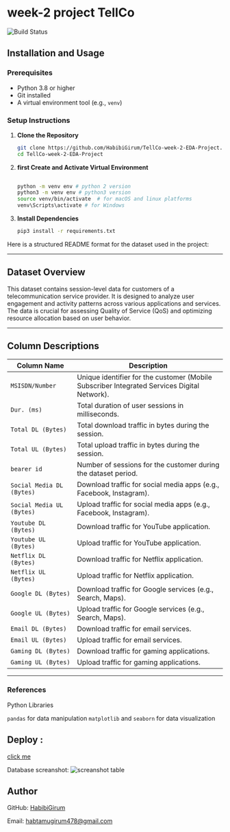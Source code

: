 # week-2 project TellCo


![Build Status](https://github.com/HabibiGirum/Stock_Market_Insights_From_Financial_news/actions/workflows/unittests.yml/badge.svg)


## Installation and Usage

### Prerequisites

- Python 3.8 or higher
- Git installed
- A virtual environment tool (e.g., `venv`)

### Setup Instructions

1. **Clone the Repository**

   ```bash
   git clone https://github.com/HabibiGirum/TellCo-week-2-EDA-Project.git
   cd TellCo-week-2-EDA-Project
   ```

2. **first Create and Activate Virtual Environment**

   ```bash
  
   python -m venv env # python 2 version
   python3 -m venv env # python3 version
   source venv/bin/activate  # for macOS and linux platforms
   venv\Scripts\activate # for Windows
   ```

3. **Install Dependencies**

   ```bash
   pip3 install -r requirements.txt
   ```

Here is a structured README format for the dataset used in the project:

---



## **Dataset Overview**
This dataset contains session-level data for customers of a telecommunication service provider. It is designed to analyze user engagement and activity patterns across various applications and services. The data is crucial for assessing Quality of Service (QoS) and optimizing resource allocation based on user behavior.

---

## **Column Descriptions**

| **Column Name**              | **Description**                                                                 |
|-------------------------------|---------------------------------------------------------------------------------|
| `MSISDN/Number`                     | Unique identifier for the customer (Mobile Subscriber Integrated Services Digital Network). |
| `Dur. (ms)`                  | Total duration of user sessions in milliseconds.                                |
| `Total DL (Bytes)`           | Total download traffic in bytes during the session.                             |
| `Total UL (Bytes)`           | Total upload traffic in bytes during the session.                               |
| `bearer id`                  | Number of sessions for the customer during the dataset period.                  |
| `Social Media DL (Bytes)`    | Download traffic for social media apps (e.g., Facebook, Instagram).             |
| `Social Media UL (Bytes)`    | Upload traffic for social media apps (e.g., Facebook, Instagram).               |
| `Youtube DL (Bytes)`         | Download traffic for YouTube application.                                       |
| `Youtube UL (Bytes)`         | Upload traffic for YouTube application.                                         |
| `Netflix DL (Bytes)`         | Download traffic for Netflix application.                                       |
| `Netflix UL (Bytes)`         | Upload traffic for Netflix application.                                         |
| `Google DL (Bytes)`          | Download traffic for Google services (e.g., Search, Maps).                      |
| `Google UL (Bytes)`          | Upload traffic for Google services (e.g., Search, Maps).                        |
| `Email DL (Bytes)`           | Download traffic for email services.                                            |
| `Email UL (Bytes)`           | Upload traffic for email services.                                              |
| `Gaming DL (Bytes)`          | Download traffic for gaming applications.                                       |
| `Gaming UL (Bytes)`          | Upload traffic for gaming applications.                                         |

---



### References

Python Libraries

```pandas``` for data manipulation
```matplotlib``` and ```seaborn``` for data visualization


## Deploy :
[click me](https://tellco-week-2-eda-project-zbwuw4qlgrrrnmjmj2d9fp.streamlit.app/)

Database screanshot:
![screanshot table](https://github.com/HabibiGirum/TellCo-week-2-EDA-Project/blob/main/table.png)

## Author  
GitHub: [HabibiGirum](https://github.com/HabibiGirum)

Email:  habtamugirum478@gmail.com

